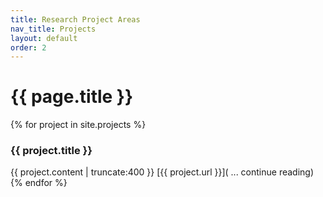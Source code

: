 ```yaml
---
title: Research Project Areas
nav_title: Projects
layout: default
order: 2
---
```


# {{ page.title }}


{% for project in site.projects %}
### {{ project.title }}
{{ project.content | truncate:400 }} 
[{{ project.url }}]( ... continue reading)
{% endfor %}

